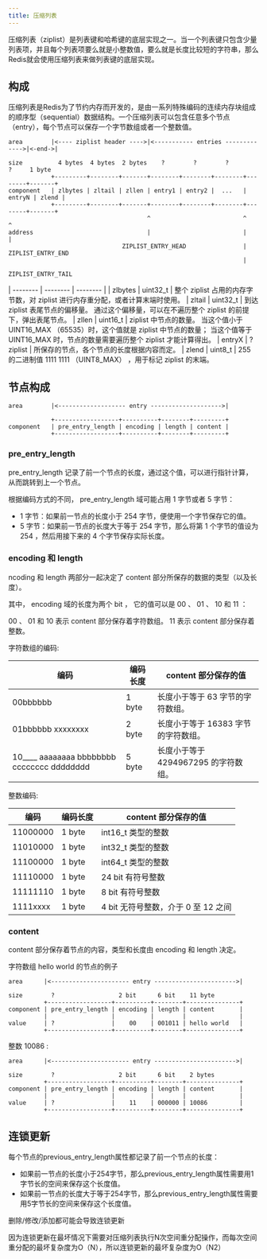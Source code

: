 ```yaml
---
title: 压缩列表
---
```


压缩列表（ziplist）是列表键和哈希键的底层实现之一。当一个列表键只包含少量列表项，并且每个列表项要么就是小整数值，要么就是长度比较短的字符串，那么Redis就会使用压缩列表来做列表键的底层实现。

## 构成
压缩列表是Redis为了节约内存而开发的，是由一系列特殊编码的连续内存块组成的顺序型（sequential）数据结构。一个压缩列表可以包含任意多个节点（entry），每个节点可以保存一个字节数组或者一个整数值。
```
area        |<---- ziplist header ---->|<----------- entries ------------->|<-end->|

size          4 bytes  4 bytes  2 bytes    ?        ?        ?        ?     1 byte
            +---------+--------+-------+--------+--------+--------+--------+-------+
component   | zlbytes | zltail | zllen | entry1 | entry2 |  ...   | entryN | zlend |
            +---------+--------+-------+--------+--------+--------+--------+-------+
                                       ^                          ^        ^
address                                |                          |        |
                                ZIPLIST_ENTRY_HEAD                |   ZIPLIST_ENTRY_END
                                                                  |
                                                         ZIPLIST_ENTRY_TAIL
```

| -------- | -------- | -------- |
| zlbytes |	uint32_t	| 整个 ziplist 占用的内存字节数，对 ziplist 进行内存重分配，或者计算末端时使用。
| zltail	| uint32_t	| 到达 ziplist 表尾节点的偏移量。 通过这个偏移量，可以在不遍历整个 ziplist 的前提下，弹出表尾节点。
| zllen	| uint16_t	| ziplist 中节点的数量。 当这个值小于 UINT16_MAX （65535）时，这个值就是 ziplist 中节点的数量； 当这个值等于 UINT16_MAX 时，节点的数量需要遍历整个 ziplist 才能计算得出。
| entryX	| ?	ziplist | 所保存的节点，各个节点的长度根据内容而定。
| zlend	| uint8_t	| 255 的二进制值 1111 1111 （UINT8_MAX） ，用于标记 ziplist 的末端。

## 节点构成
```
area        |<------------------- entry -------------------->|

            +------------------+----------+--------+---------+
component   | pre_entry_length | encoding | length | content |
            +------------------+----------+--------+---------+
```

### pre_entry_length
pre_entry_length 记录了前一个节点的长度，通过这个值，可以进行指针计算，从而跳转到上一个节点。

根据编码方式的不同， pre_entry_length 域可能占用 1 字节或者 5 字节：

* 1 字节：如果前一节点的长度小于 254 字节，便使用一个字节保存它的值。
* 5 字节：如果前一节点的长度大于等于 254 字节，那么将第 1 个字节的值设为 254 ，然后用接下来的 4 个字节保存实际长度。

### encoding 和 length
ncoding 和 length 两部分一起决定了 content 部分所保存的数据的类型（以及长度）。

其中， encoding 域的长度为两个 bit ， 它的值可以是 00 、 01 、 10 和 11 ：

00 、 01 和 10 表示 content 部分保存着字符数组。
11 表示 content 部分保存着整数。

字符数组的编码:

| 编码	| 编码长度	| content 部分保存的值 |
| -------- | -------- | -------- |
| 00bbbbbb	| 1 byte	| 长度小于等于 63 字节的字符数组。 |
| 01bbbbbb xxxxxxxx	| 2 byte	| 长度小于等于 16383 字节的字符数组。 |
| 10____ aaaaaaaa bbbbbbbb cccccccc dddddddd	| 5 byte	| 长度小于等于 4294967295 的字符数组。 |

整数编码:

| 编码	| 编码长度	| content 部分保存的值 |
| -------- | -------- | -------- |
| 11000000	| 1 byte	| int16_t 类型的整数 |
| 11010000	| 1 byte	| int32_t 类型的整数 |
11100000	| 1 byte	| int64_t 类型的整数 |
11110000	| 1 byte	| 24 bit 有符号整数 |
11111110	| 1 byte	| 8 bit 有符号整数 |
1111xxxx	| 1 byte	| 4 bit 无符号整数，介于 0 至 12 之间 |

### content
content 部分保存着节点的内容，类型和长度由 encoding 和 length 决定。

字符数组 hello world 的节点的例子

```
area      |<---------------------- entry ----------------------->|

size        ?                  2 bit      6 bit    11 byte
          +------------------+----------+--------+---------------+
component | pre_entry_length | encoding | length | content       |
          |                  |          |        |               |
value     | ?                |    00    | 001011 | hello world   |
          +------------------+----------+--------+---------------+
```

整数 10086 :

```
area      |<---------------------- entry ----------------------->|

size        ?                  2 bit      6 bit    2 bytes
          +------------------+----------+--------+---------------+
component | pre_entry_length | encoding | length | content       |
          |                  |          |        |               |
value     | ?                |    11    | 000000 | 10086         |
          +------------------+----------+--------+---------------+
```

## 连锁更新
每个节点的previous_entry_length属性都记录了前一个节点的长度：

* 如果前一节点的长度小于254字节，那么previous_entry_length属性需要用1字节长的空间来保存这个长度值。
* 如果前一节点的长度大于等于254字节，那么previous_entry_length属性需要用5字节长的空间来保存这个长度值。

删除/修改/添加都可能会导致连锁更新

因为连锁更新在最坏情况下需要对压缩列表执行N次空间重分配操作，而每次空间重分配的最坏复杂度为O（N），所以连锁更新的最坏复杂度为O（N2）

